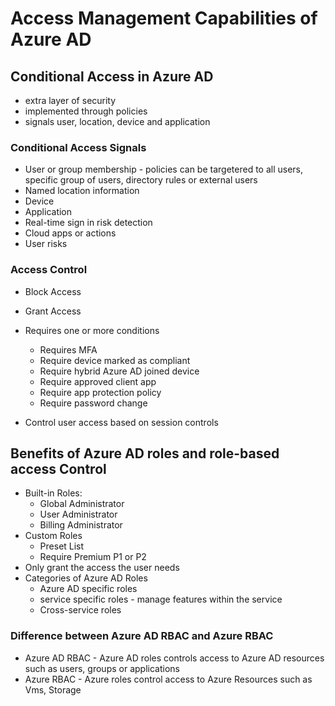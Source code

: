 # Access Management Capabilities of Azure AD

## Conditional Access in Azure AD
- extra layer of security
- implemented through policies
- signals user, location, device and application

### Conditional Access Signals

 - User or group membership - policies can be targetered to all users, specific group of users, directory rules or external users
 - Named location information
 - Device
 - Application
 - Real-time sign in risk detection
 - Cloud apps or actions
 - User risks

 ### Access Control

 - Block Access
 - Grant Access
 - Requires one or more conditions
    - Requires MFA
    - Require device marked as compliant
    - Require   hybrid Azure AD joined device
    - Require approved client app
    - Require app protection policy
    - Require password change

- Control user access based on session controls

## Benefits of Azure AD roles and role-based access Control

- Built-in Roles:
    - Global Administrator
    - User Administrator
    - Billing Administrator
- Custom Roles
    - Preset List
    - Require Premium P1 or P2
- Only grant the access the user needs
- Categories of Azure AD Roles
    - Azure AD specific roles
    - service specific roles - manage features within the service
    - Cross-service roles

### Difference between Azure AD RBAC and Azure RBAC

 - Azure AD RBAC - Azure AD roles controls access to Azure AD resources such as users, groups or applications
 - Azure RBAC - Azure roles control access to Azure Resources such as Vms, Storage
